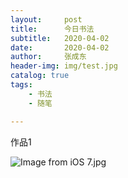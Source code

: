 ```yaml
---
layout:     post
title:      今日书法
subtitle:   2020-04-02
date:       2020-04-02
author:     张成东
header-img: img/test.jpg
catalog: true
tags:
    - 书法
    - 随笔

---
```

作品1

![Image from iOS _7_.jpg](https://i.loli.net/2020/04/02/ZYD5TwJI7dM8qAg.jpg)
